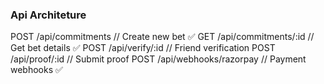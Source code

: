 

### Api Architeture

POST /api/commitments     // Create new bet ✅
GET  /api/commitments/:id // Get bet details ✅
POST /api/verify/:id      // Friend verification
POST /api/proof/:id       // Submit proof
POST /api/webhooks/razorpay // Payment webhooks ✅
